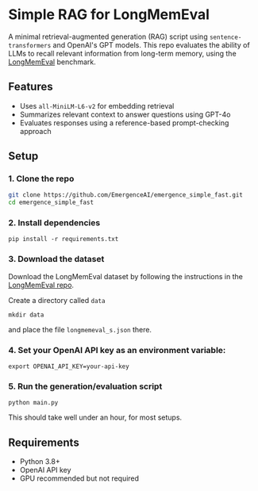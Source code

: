 # Simple RAG for LongMemEval

A minimal retrieval-augmented generation (RAG) script using `sentence-transformers` and OpenAI's GPT models. This repo evaluates the ability of LLMs to recall relevant information from long-term memory, using the [LongMemEval](https://github.com/xiaowu0162/LongMemEval) benchmark.

## Features

- Uses `all-MiniLM-L6-v2` for embedding retrieval
- Summarizes relevant context to answer questions using GPT-4o
- Evaluates responses using a reference-based prompt-checking approach

## Setup

### 1. Clone the repo

```bash
git clone https://github.com/EmergenceAI/emergence_simple_fast.git
cd emergence_simple_fast
```

### 2. Install dependencies

```
pip install -r requirements.txt
```

### 3. Download the dataset

Download the LongMemEval dataset by following the instructions in the [LongMemEval repo](https://github.com/xiaowu0162/LongMemEval?tab=readme-ov-file#data).

Create a directory called `data` 

```
mkdir data
```

and place the file `longmemeval_s.json` there. 


### 4. Set your OpenAI API key as an environment variable:
```
export OPENAI_API_KEY=your-api-key
```

### 5. Run the generation/evaluation script

```
python main.py
```

This should take well under an hour, for most setups.

## Requirements

- Python 3.8+
- OpenAI API key
- GPU recommended but not required
